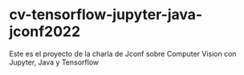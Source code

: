 # cv-tensorflow-jupyter-java-jconf2022
Este es el proyecto de la charla de Jconf sobre Computer Vision con Jupyter, Java y Tensorflow
